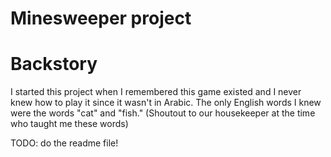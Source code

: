 # Minesweeper project

# Backstory
I started this project when I remembered this game existed and I never knew how to play it since it wasn't in Arabic. The only English words I knew were the words "cat" and "fish." (Shoutout to our housekeeper at the time who taught me these words)

TODO: 
do the readme file!
